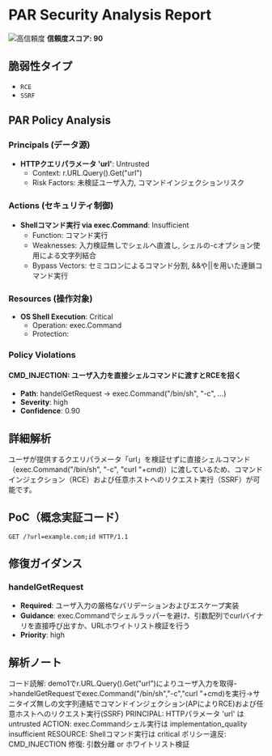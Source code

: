 # PAR Security Analysis Report

![高信頼度](https://img.shields.io/badge/信頼度-高-red) **信頼度スコア: 90**

## 脆弱性タイプ

- `RCE`
- `SSRF`

## PAR Policy Analysis

### Principals (データ源)

- **HTTPクエリパラメータ 'url'**: Untrusted
  - Context: r.URL.Query().Get("url")
  - Risk Factors: 未検証ユーザ入力, コマンドインジェクションリスク

### Actions (セキュリティ制御)

- **Shellコマンド実行 via exec.Command**: Insufficient
  - Function: コマンド実行
  - Weaknesses: 入力検証無しでシェルへ直渡し, シェルの-cオプション使用による文字列結合
  - Bypass Vectors: セミコロンによるコマンド分割, &&や||を用いた連鎖コマンド実行

### Resources (操作対象)

- **OS Shell Execution**: Critical
  - Operation: exec.Command
  - Protection: 

### Policy Violations

#### CMD_INJECTION: ユーザ入力を直接シェルコマンドに渡すとRCEを招く

- **Path**: handelGetRequest -> exec.Command("/bin/sh", "-c", ...)
- **Severity**: high
- **Confidence**: 0.90

## 詳細解析

ユーザが提供するクエリパラメータ「url」を検証せずに直接シェルコマンド（exec.Command("/bin/sh", "-c", "curl "+cmd)）に渡しているため、コマンドインジェクション（RCE）および任意ホストへのリクエスト実行（SSRF）が可能です。

## PoC（概念実証コード）

```text
GET /?url=example.com;id HTTP/1.1
```

## 修復ガイダンス

### handelGetRequest

- **Required**: ユーザ入力の厳格なバリデーションおよびエスケープ実装
- **Guidance**: exec.Commandでシェルラッパーを避け、引数配列でcurlバイナリを直接呼び出すか、URLホワイトリスト検証を行う
- **Priority**: high

## 解析ノート

コード読解: demo1でr.URL.Query().Get("url")によりユーザ入力を取得->handelGetRequestでexec.Command("/bin/sh","-c","curl "+cmd)を実行->サニタイズ無しの文字列連結でコマンドインジェクション(APによりRCE)および任意ホストへのリクエスト実行(SSRF)
PRINCIPAL: HTTPパラメータ 'url' は untrusted
ACTION: exec.Commandシェル実行は implementation_quality insufficient
RESOURCE: Shellコマンド実行は critical
ポリシー違反: CMD_INJECTION
修復: 引数分離 or ホワイトリスト検証

